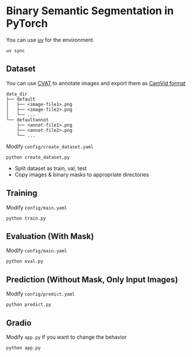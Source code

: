 # Binary Semantic Segmentation in PyTorch

You can use [uv](https://github.com/astral-sh/uv) for the environment.
```
uv sync
```

## Dataset

You can use [CVAT](https://github.com/cvat-ai/cvat) to annotate images and export them as [CamVid format](https://docs.cvat.ai/docs/manual/advanced/formats/format-camvid/)

```
data_dir
├── default
│   ├── <image-file1>.png
│   ├── <image-file2>.png
│   └── ...
└── defaultannot
    ├── <annot-file1>.png
    ├── <annot-file2>.png
    └── ...
```

Modify `config/create_dataset.yaml`

`python create_dataset.py`
- Split dataset as train, val, test
- Copy images & binary masks to appropriate directories

## Training

Modify `config/main.yaml`

`python train.py`

## Evaluation (With Mask)

Modify `config/main.yaml`

`python eval.py`

## Prediction (Without Mask, Only Input Images)

Modify `config/predict.yaml`

`python predict.py`

## Gradio

Modify `app.py` if you want to change the behavior

`python app.py`